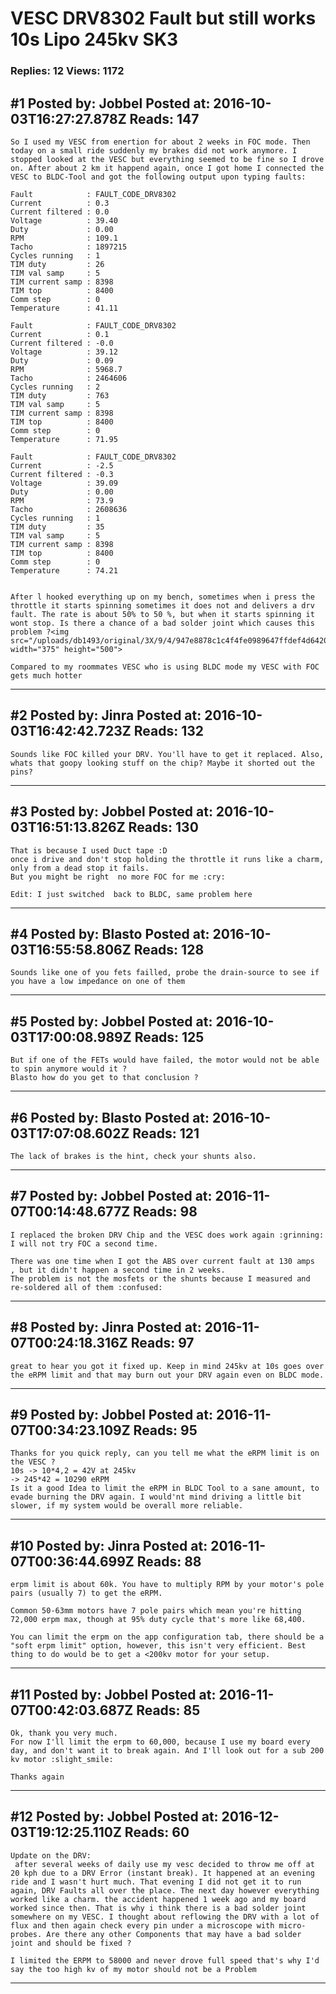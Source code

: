 # VESC DRV8302 Fault but still works 10s Lipo 245kv SK3

### Replies: 12 Views: 1172

## \#1 Posted by: Jobbel Posted at: 2016-10-03T16:27:27.878Z Reads: 147

```
So I used my VESC from enertion for about 2 weeks in FOC mode. Then today on a small ride suddenly my brakes did not work anymore. I stopped looked at the VESC but everything seemed to be fine so I drove on. After about 2 km it happend again, once I got home I connected the VESC to BLDC-Tool and got the following output upon typing faults:

Fault            : FAULT_CODE_DRV8302
Current          : 0.3
Current filtered : 0.0
Voltage          : 39.40
Duty             : 0.00
RPM              : 109.1
Tacho            : 1897215
Cycles running   : 1
TIM duty         : 26
TIM val samp     : 5
TIM current samp : 8398
TIM top          : 8400
Comm step        : 0
Temperature      : 41.11

Fault            : FAULT_CODE_DRV8302
Current          : 0.1
Current filtered : -0.0
Voltage          : 39.12
Duty             : 0.09
RPM              : 5968.7
Tacho            : 2464606
Cycles running   : 2
TIM duty         : 763
TIM val samp     : 5
TIM current samp : 8398
TIM top          : 8400
Comm step        : 0
Temperature      : 71.95

Fault            : FAULT_CODE_DRV8302
Current          : -2.5
Current filtered : -0.3
Voltage          : 39.09
Duty             : 0.00
RPM              : 73.9
Tacho            : 2608636
Cycles running   : 1
TIM duty         : 35
TIM val samp     : 5
TIM current samp : 8398
TIM top          : 8400
Comm step        : 0
Temperature      : 74.21


After l hooked everything up on my bench, sometimes when i press the throttle it starts spinning sometimes it does not and delivers a drv fault. The rate is about 50% to 50 %, but when it starts spinning it wont stop. Is there a chance of a bad solder joint which causes this problem ?<img src="/uploads/db1493/original/3X/9/4/947e8878c1c4f4fe0989647ffdef4d6420298cb0.JPG" width="375" height="500">

Compared to my roommates VESC who is using BLDC mode my VESC with FOC gets much hotter
```

---
## \#2 Posted by: Jinra Posted at: 2016-10-03T16:42:42.723Z Reads: 132

```
Sounds like FOC killed your DRV. You'll have to get it replaced. Also, whats that goopy looking stuff on the chip? Maybe it shorted out the pins?
```

---
## \#3 Posted by: Jobbel Posted at: 2016-10-03T16:51:13.826Z Reads: 130

```
That is because I used Duct tape :D 
once i drive and don't stop holding the throttle it runs like a charm, only from a dead stop it fails.
But you might be right  no more FOC for me :cry:

Edit: I just switched  back to BLDC, same problem here
```

---
## \#4 Posted by: Blasto Posted at: 2016-10-03T16:55:58.806Z Reads: 128

```
Sounds like one of you fets failled, probe the drain-source to see if you have a low impedance on one of them
```

---
## \#5 Posted by: Jobbel Posted at: 2016-10-03T17:00:08.989Z Reads: 125

```
But if one of the FETs would have failed, the motor would not be able to spin anymore would it ?
Blasto how do you get to that conclusion ?
```

---
## \#6 Posted by: Blasto Posted at: 2016-10-03T17:07:08.602Z Reads: 121

```
The lack of brakes is the hint, check your shunts also.
```

---
## \#7 Posted by: Jobbel Posted at: 2016-11-07T00:14:48.677Z Reads: 98

```
I replaced the broken DRV Chip and the VESC does work again :grinning:
I will not try FOC a second time.

There was one time when I got the ABS over current fault at 130 amps
, but it didn't happen a second time in 2 weeks.
The problem is not the mosfets or the shunts because I measured and re-soldered all of them :confused:
```

---
## \#8 Posted by: Jinra Posted at: 2016-11-07T00:24:18.316Z Reads: 97

```
great to hear you got it fixed up. Keep in mind 245kv at 10s goes over the eRPM limit and that may burn out your DRV again even on BLDC mode.
```

---
## \#9 Posted by: Jobbel Posted at: 2016-11-07T00:34:23.109Z Reads: 95

```
Thanks for you quick reply, can you tell me what the eRPM limit is on the VESC ?
10s -> 10*4,2 = 42V at 245kv 
-> 245*42 = 10290 eRPM
Is it a good Idea to limit the eRPM in BLDC Tool to a sane amount, to evade burning the DRV again. I would'nt mind driving a little bit slower, if my system would be overall more reliable.
```

---
## \#10 Posted by: Jinra Posted at: 2016-11-07T00:36:44.699Z Reads: 88

```
erpm limit is about 60k. You have to multiply RPM by your motor's pole pairs (usually 7) to get the eRPM.

Common 50-63mm motors have 7 pole pairs which mean you're hitting 72,000 erpm max, though at 95% duty cycle that's more like 68,400.

You can limit the erpm on the app configuration tab, there should be a "soft erpm limit" option, however, this isn't very efficient. Best thing to do would be to get a <200kv motor for your setup.
```

---
## \#11 Posted by: Jobbel Posted at: 2016-11-07T00:42:03.687Z Reads: 85

```
Ok, thank you very much.
For now I'll limit the erpm to 60,000, because I use my board every day, and don't want it to break again. And I'll look out for a sub 200 kv motor :slight_smile:

Thanks again
```

---
## \#12 Posted by: Jobbel Posted at: 2016-12-03T19:12:25.110Z Reads: 60

```
Update on the DRV:
 after several weeks of daily use my vesc decided to throw me off at 20 kph due to a DRV Error (instant break). It happened at an evening ride and I wasn't hurt much. That evening I did not get it to run again, DRV Faults all over the place. The next day however everything worked like a charm. the accident happened 1 week ago and my board worked since then. That is why i think there is a bad solder joint somewhere on my VESC. I thought about reflowing the DRV with a lot of flux and then again check every pin under a microscope with micro-probes. Are there any other Components that may have a bad solder joint and should be fixed ?

I limited the ERPM to 58000 and never drove full speed that's why I'd say the too high kv of my motor should not be a Problem
```

---
